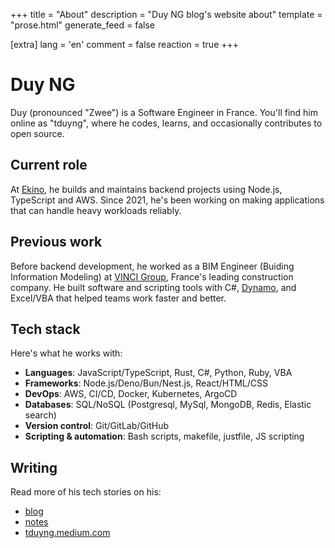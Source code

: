 +++
title = "About"
description = "Duy NG blog's website about"
template = "prose.html"
generate_feed = false

[extra]
lang = 'en'
comment = false
reaction = true
+++

# Duy NG

Duy (pronounced "Zwee") is a Software Engineer in France. You'll find him online as "tduyng", where he codes, learns, and occasionally contributes to open source.

## Current role

At [Ekino](https://www.ekino.fr), he builds and maintains backend projects using Node.js, TypeScript and AWS. Since 2021, he's been working on making applications that can handle heavy workloads reliably.

## Previous work

Before backend development, he worked as a BIM Engineer (Buiding Information Modeling) at [VINCI Group](https://www.vinci.com/vinci.nsf/fr/index.htm), France's leading construction company. He built software and scripting tools with C#, [Dynamo](https://dynamobim.org/), and Excel/VBA that helped teams work faster and better.

## Tech stack

Here's what he works with:

- **Languages**: JavaScript/TypeScript, Rust, C#, Python, Ruby, VBA
- **Frameworks**: Node.js/Deno/Bun/Nest.js, React/HTML/CSS
- **DevOps**: AWS, CI/CD, Docker, Kubernetes, ArgoCD
- **Databases**: SQL/NoSQL (Postgresql, MySql, MongoDB, Redis, Elastic search)
- **Version control**: Git/GitLab/GitHub
- **Scripting & automation**: Bash scripts, makefile, justfile, JS scripting

## Writing

Read more of his tech stories on his:

- [blog](/blog)
- [notes](/notes)
- [tduyng.medium.com](https://tduyng.medium.com)
